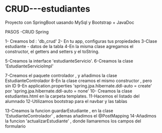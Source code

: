 # CRUD---estudiantes
Proyecto con SpringBoot  uasando MySql y Bootstrap + JavaDoc


PASOS -CRUD Spring

1- Creamos bd : 'db_crud'
2- En tu app, configuras tus propiedades
3-Clase estudiante - datos de la tabla
4-En la misma clase agregamos el constructor, el getters  and setters y el toString.

5-Creamos la interface 'estudianteServicio'.
6-Creamos la clase 'EstudianteServicioImpl'

7-Creamos el paquete controlador , y añadimos la clase EstudianteControlador
8-En la clase creamos el mismo constructor , pero sin ID
9-En application.properties  'spring.jpa.hibernate.ddl-auto = create' por  'spring.jpa.hibernate.ddl-auto = none'
10- Creamos la clase estudiantes.html en la carpeta templates.
11-Hacemos el listado del alumnado 
12-Utilizamos bootstrap para el navbar y las tablas

13-Creamos la funcion guardarEstudiante , en la clase 'EstudianteControlador' , ademas añadimos el   @PostMapping 
14-Añadimos la funcion 'actualizarEstudiante' , donde llamaremos los campos del formulario
